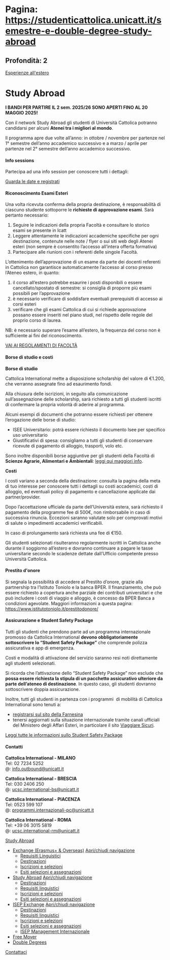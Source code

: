 # Pagina: https://studenticattolica.unicatt.it/semestre-e-double-degree-study-abroad

## Profondità: 2

[Esperienze all'estero](home-esperienze-all-estero)



# Study Abroad

**I BANDI PER PARTIRE IL 2 sem. 2025/26 SONO APERTI FINO AL 20 MAGGIO 2025!**

Con il network Study Abroad gli studenti di Università Cattolica potranno candidarsi per alcuni **Atenei tra i migliori al mondo**.

Il programma apre due volte all’anno: in ottobre / novembre per partenze nel 1° semestre dell’anno accademico successivo e a marzo / aprile per partenze nel 2° semestre dell’anno accademico successivo.

#### Info sessions

Partecipa ad una info session per conoscere tutti i dettagli:

[Guarda le date e registrati](https://txunicatt.my.salesforce-sites.com/events/targetX_eventsb__events#/esr?eid=a12Tj000002pslBIAQ)

#### Riconoscimento Esami Esteri

Una volta ricevuta conferma della propria destinazione, è responsabilità di ciascuno studente sottoporre le **richieste di approvazione esami**. Sarà pertanto necessario:

1. Seguire le indicazioni della propria Facoltà e consultare lo storico esami se presente in Icatt
2. Leggere attentamente le indicazioni accademiche specifiche per ogni destinazione, contenute nelle note / flyer o sui siti web degli Atenei esteri (non sempre è consentito l’accesso all’intera offerta formativa)
3. Partecipare alle riunioni con i referenti delle singole Facoltà.

L’ottenimento dell’approvazione di un esame da parte dei docenti referenti in Cattolica non garantisce automaticamente l’accesso al corso presso l’Ateneo estero, in quanto:

1. il corso all’estero potrebbe esaurire i posti disponibili o essere cancellato/spostato di semestre: si consiglia di proporre più esami possibili per l’approvazione
2. è necessario verificare di soddisfare eventuali prerequisiti di accesso ai corsi esteri
3. verificare che gli esami Cattolica di cui si richiede approvazione possano essere inseriti nel piano studi, nel rispetto delle regole del proprio corso di laurea.

NB: è necessario superare l’esame all’estero, la frequenza del corso non è sufficiente ai fini del riconoscimento.

[VAI AI REGOLAMENTI DI FACOLTÀ](https://studenticattolica.unicatt.it/informazioni-utili-approvazione-esami)

#### Borse di studio e costi

**Borse di studio**

Cattolica International mette a disposizione scholarship del valore di €1.200, che verranno assegnate fino ad esaurimento fondi.

Alla chiusura delle iscrizioni, in seguito alla comunicazione sull’assegnazione delle scholarship, sarà richiesto a tutti gli studenti iscritti di confermare la propria volontà di aderire al programma.

Alcuni esempi di documenti che potranno essere richiesti per ottenere l’erogazione delle borse di studio:

* ISEE Universitario: potrà essere richiesto il documento Isee per specifico uso universitario
* Giustificativi di spesa: consigliamo a tutti gli studenti di conservare ricevute di pagamento di alloggio, trasporti, volo etc.

Sono inoltre disponibili borse aggiuntive per gli studenti della Facoltà di **Scienze Agrarie, Alimentari e Ambientali**: [leggi qui maggiori info](https://studenticattolica.unicatt.it/informazioni-utili-scholarship-esterne).

**Costi**

I costi variano a seconda della destinazione: consulta la pagina della meta di tuo interesse per conoscere tutti i dettagli su costi accademici, costi di alloggio, ed eventuali policy di pagamento e cancellazione applicate dai partner/provider.

Dopo l’accettazione ufficiale da parte dell’Università estera, sarà richiesto il pagamento della programme fee di 500€, non rimborsabile in caso di successiva rinuncia. Eccezioni saranno valutate solo per comprovati motivi di salute o impedimenti accademici verificabili.

In caso di prolungamento sarà richiesta una fee di €150.

Gli studenti selezionati risulteranno regolarmente iscritti in Cattolica anche durante il soggiorno all’estero e dovranno continuare a pagare le tasse universitarie secondo le scadenze dettate dall’Ufficio competente presso Università Cattolica.

#### Prestito d'onore

Si segnala la possibilità di accedere al Prestito d’onore, grazie alla partnership tra l’Istituto Toniolo e la banca BPER. Il finanziamento, che può essere richiesto a copertura anche parziale dei contributi universitari e che può includere i costi di viaggio e alloggio, è concesso da BPER Banca a condizioni agevolate. Maggiori informazioni a questa pagina: <https://www.istitutotoniolo.it/prestitodonore/>

#### Assicurazione e Student Safety Package

Tutti gli studenti che prendono parte ad un programma internazionale promosso da Cattolica International **devono obbligatoriamente sottoscrivere lo “Student Safety Package”** che comprende polizza assicurativa e app di emergenza.

Costi e modalità di attivazione del servizio saranno resi noti direttamente agli studenti selezionati.

Si ricorda che l’attivazione dello “Student Safety Package” non esclude che **possa essere richiesta la stipula di un pacchetto assicurativo ulteriore da parte dell’ateneo di destinazione**. In questo caso, gli studenti dovranno sottoscrivere doppia assicurazione.

Inoltre, tutti gli studenti in partenza con i programmi  di mobilità di Cattolica International sono tenuti a:

* [registrarsi sul sito della Farnesina](https://www.dovesiamonelmondo.it)
* tenersi aggiornati sulla situazione internazionale tramite canali ufficiali del Ministero degli Affari Esteri, in particolare il sito [Viaggiare Sicuri](https://www.viaggiaresicuri.it).

[Leggi tutte le informazioni sullo Student Safety Package](informazioni-utili-universita-cattolica-student-safety-package)

#### Contatti

**Cattolica International - MILANO**  
Tel: 02 7234 5252  
@: [info.outbound@unicatt.it](mailto:info.outbound@unicatt.it)

**Cattolica International - BRESCIA**  
Tel: 030 2406 250  
@: [ucsc.international-bs@unicatt.it](mailto:ucsc.international-bs@unicatt.it)

**Cattolica International - PIACENZA**  
Tel: 0523 599 107  
@: [programmi.internazionali-pc@unicatt.it](mailto:programmi.internazionali-pc@unicatt.it)

**Cattolica International - ROMA**  
Tel: +39 06 3015 5819  
@: [ucsc.international-rm@unicatt.it](mailto:ucsc.international-rm@unicatt.it)

[Study Abroad](#submenu__wrapper "Study Abroad")

* [Exchange (Erasmus+ & Overseas)](semestre-e-double-degree-exchange-erasmus-e-overseas "Exchange (Erasmus+ & Overseas)")
  [Apri/chiudi navigazione](#asub-91fe335e-39d2-4c7c-9c3b-35c2a2da362a "Apri/chiudi navigazione")
  + [Requisiti Linguistici](exchange-erasmus-e-overseas-requisiti-linguistici "Requisiti Linguistici")
  + [Destinazioni](exchange-erasmus-overseas-destinazioni "Destinazioni")
  + [Iscrizioni e selezioni](exchange-erasmus-e-overseas-iscrizioni-e-selezioni "Iscrizioni e selezioni")
  + [Esiti selezioni e assegnazioni](exchange-erasmus-e-overseas-esiti-selezioni-e-assegnazioni "Esiti selezioni e assegnazioni")
* [Study Abroad](semestre-e-double-degree-study-abroad "Study Abroad")
  [Apri/chiudi navigazione](#asub-dd4fa952-c514-44bb-8b6d-7094c7f784eb "Apri/chiudi navigazione")
  + [Destinazioni](study-abroad-destinazioni "Destinazioni")
  + [Requisiti linguistici](study-abroad-requisiti-linguitici "Requisiti linguistici")
  + [Iscrizioni e selezioni](study-abroad-iscrizioni-e-selezioni "Iscrizioni e selezioni")
  + [Esiti selezioni e assegnazioni](study-abroad-esiti-selezioni-e-assegnazioni "Esiti selezioni e assegnazioni")
* [ISEP Exchange](semestre-e-double-degree-isep "ISEP Exchange")
  [Apri/chiudi navigazione](#asub-dfb1551d-429d-4fc0-9fb4-3fcb832bb494 "Apri/chiudi navigazione")
  + [Destinazioni](isep-destinazioni "Destinazioni")
  + [Requisiti linguistici](isep-requisiti-linguistici "Requisiti linguistici")
  + [Iscrizioni e selezioni](isep-iscrizioni-e-selezioni "Iscrizioni e selezioni")
  + [Esiti selezioni e assegnazioni](isep-esiti-selezioni-e-assegnazioni "Esiti selezioni e assegnazioni")
  + [ISEP Management Internazionale](isep-isep-management-internazionale "ISEP Management Internazionale")
* [Free Mover](semestre-e-double-degree-free-mover "Free Mover")
* [Double Degrees](semestre-e-double-degree-double-degrees "Double Degrees")

[Contattaci](home-contatti "Contattaci")